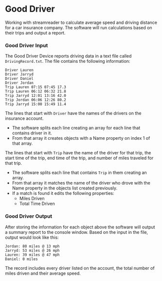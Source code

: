 # Good Driver
Working with streamreader to calculate average speed and driving distance for a car insurance company. The software will run calculations based on their trips and output a report.

### Good Driver Input
The Good Driver Device reports driving data in a text file called `DrivingRecord.txt`. The file contains the following information:
```
Driver Lauren
Driver Jarryd
Driver Daniel
Driver Jordan
Trip Lauren 07:15 07:45 17.3
Trip Lauren 06:12 06:32 21.8
Trip Jarryd 12:01 13:16 42.0
Trip Jordan 06:06 12:26 80.2
Trip Jarryd 15:00 15:49 11.4
```
The lines that start with `Driver` have the names of the drivers on the insurance account.  
- The software splits each line creating an array for each line that contains driver in it.
- From that array it creates objects with a Name property on index 1 of that array.

The lines that start with `Trip` have the name of the driver for that trip, the start time of the trip, end time of the trip, and number of miles traveled for that trip.  
- The software splits each line that contains `Trip` in them creating an array.
- From that array it matches the name of the driver who drove with the Name property in the objects list created previously.
- If a match is found it edits the following properties:
  - Miles Driven
  - Total Time Driven

### Good Driver Output
After storing the information for each object above the software will output a summary report to the console window. Based on the input in the file, output would look like this:
```
Jordan: 80 miles @ 13 mph
Jarryd: 53 miles @ 26 mph
Lauren: 39 miles @ 47 mph
Daniel: 0 miles
```
The record includes every driver listed on the account, the total number of miles driven and their average speed.
